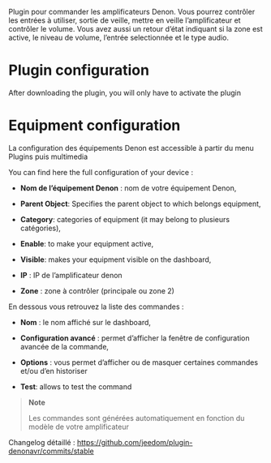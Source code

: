 Plugin pour commander les amplificateurs Denon. Vous pourrez contrôler
les entrées à utiliser, sortie de veille, mettre en veille
l’amplificateur et contrôler le volume. Vous avez aussi un retour d’état
indiquant si la zone est active, le niveau de volume, l’entrée
selectionnée et le type audio.

Plugin configuration
=======================

After downloading the plugin, you will only have to activate the
plugin

Equipment configuration
=============================

La configuration des équipements Denon est accessible à partir du menu
Plugins puis multimedia

You can find here the full configuration of your device :

-   **Nom de l’équipement Denon** : nom de votre équipement Denon,

-   **Parent Object**: Specifies the parent object to which belongs
    equipment,

-   **Category**: categories of equipment (it may belong to
    plusieurs catégories),

-   **Enable**: to make your equipment active,

-   **Visible**: makes your equipment visible on the dashboard,

-   **IP** : IP de l’amplificateur denon

-   **Zone** : zone à contrôler (principale ou zone 2)

En dessous vous retrouvez la liste des commandes :

-   **Nom** : le nom affiché sur le dashboard,

-   **Configuration avancé** : permet d’afficher la fenêtre de
    configuration avancée de la commande,

-   **Options** : vous permet d’afficher ou de masquer certaines
    commandes et/ou d’en historiser

-   **Test**: allows to test the command

> **Note**
>
> Les commandes sont générées automatiquement en fonction du modèle de
> votre amplificateur

Changelog détaillé :
<https://github.com/jeedom/plugin-denonavr/commits/stable>
